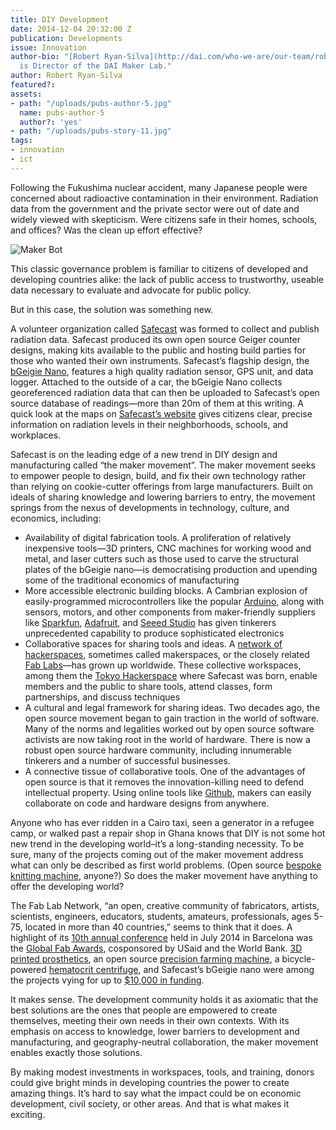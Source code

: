```yaml
---
title: DIY Development
date: 2014-12-04 20:32:00 Z
publication: Developments
issue: Innovation
author-bio: "[Robert Ryan-Silva](http://dai.com/who-we-are/our-team/robert-ryan-silva)
  is Director of the DAI Maker Lab."
author: Robert Ryan-Silva
featured?: 
assets:
- path: "/uploads/pubs-author-5.jpg"
  name: pubs-author-5
  author?: 'yes'
- path: "/uploads/pubs-story-11.jpg"
tags:
- innovation
- ict
---
```


Following the Fukushima nuclear accident, many Japanese people were concerned about radioactive contamination in their environment. Radiation data from the government and the private sector were out of date and widely viewed with skepticism. Were citizens safe in their homes, schools, and offices? Was the clean up effort effective?




![Maker Bot](/uploads/pubs-story-11.jpg)

This classic governance problem is familiar to citizens of developed and developing countries alike: the lack of public access to trustworthy, useable data necessary to evaluate and advocate for public policy. 

But in this case, the solution was something new.

A volunteer organization called <a href="http://blog.safecast.org/">Safecast</a> was formed to collect and publish radiation data. Safecast produced its own open source Geiger counter designs, making kits available to the public and hosting build parties for those who wanted their own instruments. Safecast’s flagship design, the <a href="http://blog.safecast.org/bgeigie-nano/">bGeigie Nano</a>, features a high quality radiation sensor, GPS unit, and data logger. Attached to the outside of a car, the bGeigie Nano collects georeferenced radiation data that can then be uploaded to Safecast’s open source database of readings—more than 20m of them at this writing. A quick look at the maps on <a href="http://safecast.org/tilemap/">Safecast’s website</a> gives citizens clear, precise information on radiation levels in their neighborhoods, schools, and workplaces.

Safecast is on the leading edge of a new trend in DIY design and manufacturing called “the maker movement”. The maker movement seeks to empower people to design, build, and fix their own technology rather than relying on cookie-cutter offerings from large manufacturers. Built on ideals of sharing knowledge and lowering barriers to entry, the movement springs from the nexus of developments in technology, culture, and economics, including:

<ul>
  <li>
  Availability of digital fabrication tools. A proliferation of relatively inexpensive tools—3D printers, CNC machines for working wood and metal, and laser cutters such as those used to carve the structural plates of the bGeigie nano—is democratising production and upending some of the traditional economics of manufacturing</li>

  <li>More accessible electronic building blocks. A Cambrian explosion of easily-programmed microcontrollers like the popular <a href="http://www.arduino.cc/">Arduino</a>, along with sensors, motors, and other components from maker-friendly suppliers like <a href="https://www.sparkfun.com/">Sparkfun</a>, <a href="https://www.adafruit.com/">Adafruit</a>, and <a href="http://www.seeedstudio.com/depot/">Seeed Studio</a> has given tinkerers unprecedented capability to produce sophisticated electronics
  </li>

  <li>Collaborative spaces for sharing tools and ideas. A <a href="http://hackerspaces.org/wiki/">network of hackerspaces</a>, sometimes called makerspaces, or the closely related <a href="http://www.fabfoundation.org/fab-labs/">Fab Labs</a>—has grown up worldwide. These collective workspaces, among them the <a href="http://www.tokyohackerspace.org/">Tokyo Hackerspace</a> where Safecast was born, enable members and the public to share tools, attend classes, form partnerships, and discuss techniques</li>

  <li>A cultural and legal framework for sharing ideas. Two decades ago, the open source movement began to gain traction in the world of software. Many of the norms and legalities worked out by open source software activists are now taking root in the world of hardware. There is now a robust open source hardware community, including innumerable tinkerers and a number of successful businesses.</li>

  <li>A connective tissue of collaborative tools. One of the advantages of open source is that it removes the innovation-killing need to defend intellectual property. Using online tools like <a href="https://github.com/">Github</a>, makers can easily collaborate on code and hardware designs from anywhere.</li>
</ul>

Anyone who has ever ridden in a Cairo taxi, seen a generator in a refugee camp, or walked past a repair shop in Ghana knows that DIY is not some hot new trend in the developing world–it’s a long-standing necessity. To be sure, many of the projects coming out of the maker movement address what can only be described as first world problems. (Open source <a href="http://openknit.org/">bespoke knitting machine</a>, anyone?) So does the maker movement have anything to offer the developing world?

The Fab Lab Network, “an open, creative community of fabricators, artists, scientists, engineers, educators, students, amateurs, professionals, ages 5-75, located in more than 40 countries,” seems to think that it does. A highlight of its <a href="https://www.fab10.org/en">10th annual conference</a> held in July 2014 in Barcelona was the <a href="https://www.fab10.org/en/awards-details">Global Fab Awards</a>, cosponsored by USaid and the World Bank. <a href="http://www.gladius.io/">3D printed prosthetics</a>, an open source <a href="http://go.farmbot.it/">precision farming machine</a>, a bicycle-powered <a href="http://www.pri.org/stories/2014-01-09/nigerian-doctor-runs-his-hospital-corn-cobs-and-used-bike-parts">hematocrit centrifuge</a>, and Safecast’s bGeigie nano were among the projects vying for up to <a href="https://www.fab10.org/en/awards">$10,000 in funding</a>.

It makes sense. The development community holds it as axiomatic that the best solutions are the ones that people are empowered to create themselves, meeting their own needs in their own contexts. With its emphasis on access to knowledge, lower barriers to development and manufacturing, and geography-neutral collaboration, the maker movement enables exactly those solutions. 

By making modest investments in workspaces, tools, and training, donors could give bright minds in developing countries the power to create amazing things. It’s hard to say what the impact could be on economic development, civil society, or other areas. And that is what makes it exciting.
